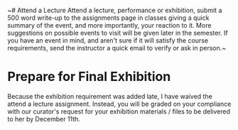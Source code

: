 ~# Attend a Lecture
Attend a lecture, performance or exhibition, submit a 500 word write-up to the assignments page in classes giving a quick summary of the event, and more importantly, your reaction to it. 
More suggestions on possible events to visit will be given later in the semester. 
If you have an event in mind, and aren't sure if it will satisfy the course requirements, send the instructor a quick email to verify or ask in person.~

# Prepare for Final Exhibition

Because the exhibition requirement was added late, I have waived the attend a lecture assignment. Instead, you will be graded on your compliance with our curator's request for your exhibition materials / files to be delivered to her by December 11th. 
